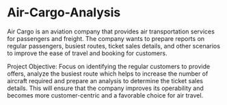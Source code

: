 # Air-Cargo-Analysis
Air Cargo is an aviation company that provides air transportation services for passengers and freight. 
The company wants to prepare reports on regular passengers, busiest routes, ticket sales details, and other scenarios to improve the ease of travel and booking for customers.

Project Objective: 
Focus on identifying the regular customers to provide offers, analyze the busiest route which helps to increase the number of aircraft required and prepare an analysis to determine the ticket sales details. 
This will ensure that the company improves its operability and becomes more customer-centric and a favorable choice for air travel.
